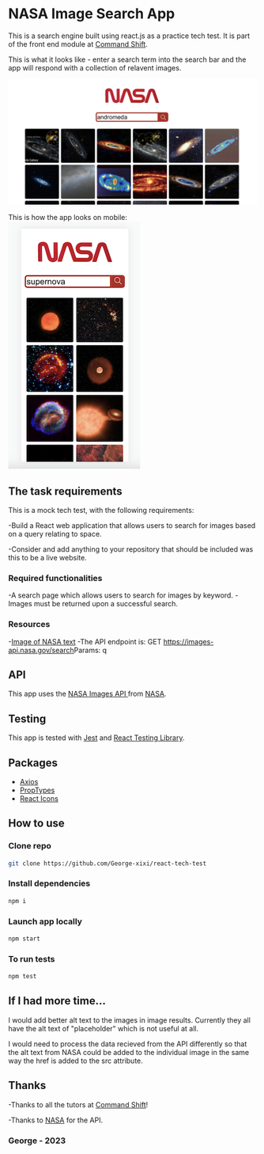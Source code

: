 # NASA Image Search App

This is a search engine built using react.js as a practice tech test. It is part of the front end module at [Command Shift](https://www.commandshift.co/). 

This is what it looks like - enter a search term into the search bar and the app will respond with a collection of relavent images.


<img alt="A collection of images of andromeda below a search bar with andromeda in the search bar and the word NASA." src="./images/app-screenshot.jpeg">

This is how the app looks on mobile:
<img alt="A collection of images of andromeda below a search bar with andromeda in the search bar and the word NASA." src="./images/app-screenshot-mobile.png">

## The task requirements

This is a mock tech test, with the following requirements:

-Build a React web application that allows users to search for images based on a query relating to space.

-Consider and add anything to your repository that should be included was this to be a live website.

### Required functionalities

-A search page which allows users to search for images by keyword.
-Images must be returned upon a successful search.

### Resources

-[Image of NASA text](https://cdn.cnn.com/cnnnext/dam/assets/200424060716-nasa-worm-logo.jpg)
-The API endpoint is: GET​​ ​​https://images-api.nasa.gov/search ​Params: ​​q

## API

This app uses the [NASA Images API ](https://images.nasa.gov/docs/images.nasa.gov_api_docs.pdf) from [NASA](https://api.nasa.gov/).

## Testing
This app is tested with [Jest](https://jestjs.io/) and [React Testing Library](https://testing-library.com/docs/react-testing-library/intro/).

## Packages
- [Axios](https://axios-http.com/docs/intro)
- [PropTypes](https://www.npmjs.com/package/prop-types)
- [React Icons](https://react-icons.github.io/react-icons/)


## How to use

### Clone repo

```bash
git clone https://github.com/George-xixi/react-tech-test
```

### Install dependencies

```bash
npm i
```

### Launch app locally

```bash
npm start
```

### To run tests

```bash
npm test
```

## If I had more time...
I would add better alt text to the images in image results. Currently they all have the alt text of "placeholder" which is not useful at all. 

I would need to process the data recieved from the API differently so that the alt text from NASA could be added to the individual image in the same way the href is added to the src attribute.
## Thanks

-Thanks to all the tutors at [Command Shift](https://www.commandshift.co/)!

-Thanks to [NASA](https://api.nasa.gov/) for the API.

### George - 2023
